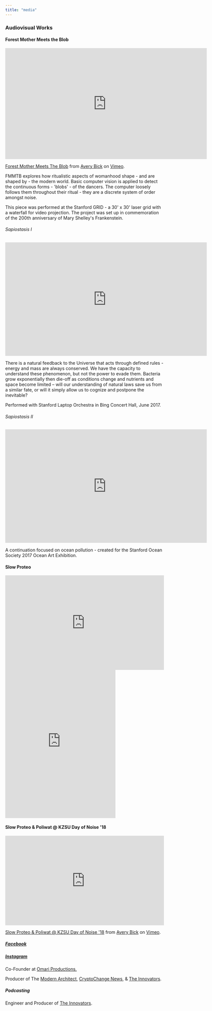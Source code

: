 ```yaml
---
title: "media"
---
```


### Audiovisual Works


#### Forest Mother Meets the Blob

<iframe src="https://player.vimeo.com/video/276365279" width="640" height="352" frameborder="0" webkitallowfullscreen mozallowfullscreen allowfullscreen></iframe>
<p><a href="https://vimeo.com/276365279">Forest Mother Meets The Blob</a> from <a href="https://vimeo.com/user83837258">Avery Bick</a> on <a href="https://vimeo.com">Vimeo</a>.</p>

FMMTB explores how ritualistic aspects of womanhood shape - and are shaped by - the modern world. Basic computer vision is applied to detect the continuous forms - 'blobs' - of the dancers. The computer loosely follows them throughout their ritual - they are a discrete system of order amongst noise.

This piece was performed at the Stanford GRID - a 30' x 30' laser grid with a waterfall for video projection. The project was set up in commemoration of the 200th anniversary of Mary Shelley's Frankenstein.

###### Sapiostasis I
  <iframe src="https://player.vimeo.com/video/263998070?title=0&byline=0&portrait=0" width="640" height="360" frameborder="0" webkitallowfullscreen mozallowfullscreen allowfullscreen></iframe>

  There is a natural feedback to the Universe that acts through defined rules - energy and mass are always conserved. We have the capacity to understand these phenomenon, but not the power to evade them. Bacteria grow exponentially then die-off as conditions change and nutrients and space become limited – will our understanding of natural laws save us from a similar fate, or will it simply allow us to cognize and postpone the inevitable?

  Performed with Stanford Laptop Orchestra in Bing Concert Hall, June 2017.

###### Sapiostasis II
  <iframe src="https://player.vimeo.com/video/263998308?title=0&byline=0&portrait=0" width="640" height="360" frameborder="0" webkitallowfullscreen mozallowfullscreen allowfullscreen></iframe>

  A continuation focused on ocean pollution - created for the Stanford Ocean Society 2017 Ocean Art Exhibition.

#### Slow Proteo

  <iframe width="100%" height="300" scrolling="no" frameborder="no" allow="autoplay" src="https://w.soundcloud.com/player/?url=https%3A//api.soundcloud.com/users/6335776&color=%23322442&auto_play=false&hide_related=false&show_comments=true&show_user=true&show_reposts=false&show_teaser=true&visual=true"></iframe>

  <iframe style="border: 0; width: 350px; height: 470px;"
  src="https://bandcamp.com/EmbeddedPlayer/album=2939578973/size=large/bgcol=ffffff/linkcol=0687f5/tracklist=false/transparent=true/" seamless><a href="http://mountainmusic.bandcamp.com/album/mountain-music">Mountain Music by Psirens &amp; Slow Proteo</a></iframe>

#### Slow Proteo & Poliwat @ KZSU Day of Noise '18

<div style="padding:56.25% 0 0 0;position:relative;"><iframe src="https://player.vimeo.com/video/268312009" style="position:absolute;top:0;left:0;width:100%;height:100%;" frameborder="0" webkitallowfullscreen mozallowfullscreen allowfullscreen></iframe></div><script src="https://player.vimeo.com/api/player.js"></script>
<p><a href="https://vimeo.com/268312009">Slow Proteo &amp; Poliwat @ KZSU Day of Noise &#039;18</a> from <a href="https://vimeo.com/user83837258">Avery Bick</a> on <a href="https://vimeo.com">Vimeo</a>.</p>


##### <a href="https://www.facebook.com/slowproteo/"> Facebook </a>

##### <a href="https://www.instagram.com/slow_proteo/"> Instagram </a>


Co-Founder at <a href="http://omari.io/"> Omari Productions.</a>

Producer of The [Modern Architect](https://www.modlar.com/modernarchitect/), [CryptoChange News](https://medium.com/@CryptoChange), & [The Innovators](https://soundcloud.com/innovatorsradio).

##### Podcasting
Engineer and Producer of <a href="https://soundcloud.com/innovatorsradio">The Innovators</a>.
